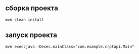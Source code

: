 ## сборка проекта 
```
mvn clean install
```

## запуск проекта
```
mvn exec:java -Dexec.mainClass="com.example.crptapi.Main"
```
